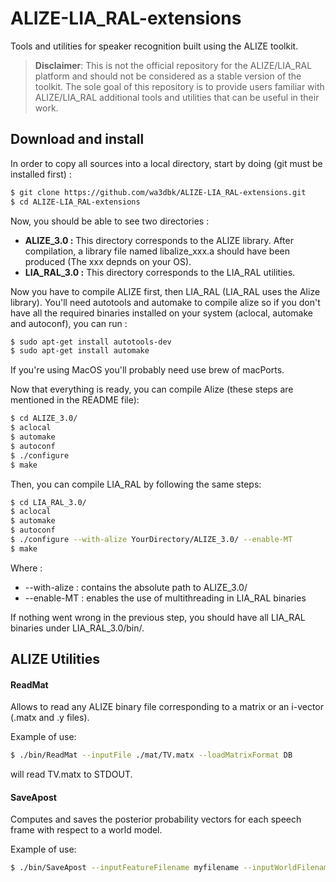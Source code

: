 # ALIZE-LIA_RAL-extensions

Tools and utilities for speaker recognition built using the ALIZE toolkit. 

> **Disclaimer**: This is not the official repository for the ALIZE/LIA_RAL platform and should not be considered as a stable version of the toolkit. The sole goal of this repository is to provide users familiar with ALIZE/LIA_RAL additional tools and utilities that can be useful in their work.

## Download and install 

In order to copy all sources into a local directory, start by doing (git must be installed first) :
```sh
$ git clone https://github.com/wa3dbk/ALIZE-LIA_RAL-extensions.git
$ cd ALIZE-LIA_RAL-extensions
```

Now, you should be able to see two directories : 
- **ALIZE_3.0 :** This directory corresponds to the ALIZE library. After compilation, a library file named libalize_xxx.a should have been produced (The xxx depnds on your OS).
- **LIA_RAL_3.0 :** This directory corresponds to the LIA_RAL utilities. 

Now you have to compile ALIZE first, then LIA_RAL (LIA_RAL uses the Alize library). You'll need autotools and automake to compile alize so if you don't have all the required binaries installed on your system (aclocal, automake and autoconf), you can run : 


```sh
$ sudo apt-get install autotools-dev
$ sudo apt-get install automake
```

If you're using MacOS you'll probably need use brew of macPorts.

Now that everything is ready, you can compile Alize (these steps are mentioned in the README file):

```sh
$ cd ALIZE_3.0/
$ aclocal
$ automake
$ autoconf
$ ./configure
$ make
```

Then, you can compile LIA_RAL by following the same steps:

```sh
$ cd LIA_RAL_3.0/
$ aclocal
$ automake
$ autoconf
$ ./configure --with-alize YourDirectory/ALIZE_3.0/ --enable-MT
$ make
```

Where :
- --with-alize : contains the absolute path to ALIZE_3.0/
- --enable-MT : enables the use of multithreading in LIA_RAL binaries

If nothing went wrong in the previous step, you should have all LIA_RAL binaries under LIA_RAL_3.0/bin/.


## ALIZE Utilities 

#### ReadMat
Allows to read any ALIZE binary file corresponding to a matrix or an i-vector (.matx and .y files). 

Example of use: 
```bash
$ ./bin/ReadMat --inputFile ./mat/TV.matx --loadMatrixFormat DB
```

will read TV.matx to STDOUT. 


#### SaveApost
Computes and saves the posterior probability vectors for each speech frame with respect to a world model. 

Example of use: 
```bash
$ ./bin/SaveApost --inputFeatureFilename myfilename --inputWorldFilename ubm --inputModelFilename ubm --minLLK 200.0 --maxLLK 200.0 --loadMixtureFileExtension .gmm --loadMixtureFileFormat RAW --mixtureFilesPath ./
```


